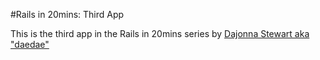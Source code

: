 #Rails in 20mins: Third App 

This is the third app in the Rails in 20mins series by [Dajonna Stewart aka "daedae"](http://www.Dajonna.com)